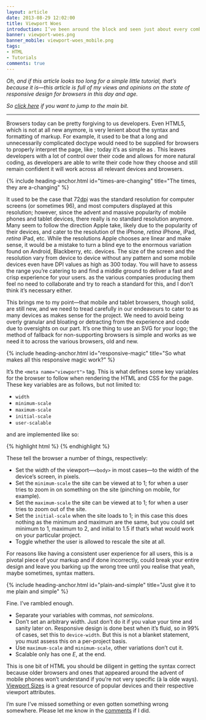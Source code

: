 ```yaml
---
layout: article
date: 2013-08-29 12:02:00
title: Viewport Woes
introduction: I’ve been around the block and seen just about every combination of variables and syntax in viewport meta tags. What’s the correct way to go about it? And maybe I’ll comment on the state of browsers today as well.
banner: viewport-woes.png
banner_mobile: viewport-woes_mobile.png
tags:
- HTML
- Tutorials
comments: true
---
```


*Oh, and if this article looks too long for a simple little tutorial, that’s because it is—this article is full of my views and opinions on the state of responsive design for browsers in this day and age.*

*So [click here](#plain-and-simple) if you want to jump to the main bit.*

--------

Browsers today can be pretty forgiving to us developers. Even HTML5, which is not at all new anymore, is very lenient about the syntax and formatting of markup. For example, it used to be that a long and unnecessarily complicated doctype would need to be supplied for browsers to properly interpret the page, like <code><!DOCTYPE html PUBLIC "-//W3C//DTD XHTML 1.0 Transitional//EN" "http://www.w3.org/TR/xhtml1/DTD/xhtml1-transitional.dtd"></code>; today it’s as simple as <code><!doctype html></code>. This leaves developers with a lot of control over their code and allows for more natural coding, as developers are able to write their code how they choose and still remain confident it will work across all relevant devices and browsers.

{% include heading-anchor.html id="times-are-changing" title="The times, they are a-changing" %}

It used to be the case that 72<abbr title="dots-per-inch">dpi</abbr> was the standard resolution for computer screens (or sometimes 96), and most computers displayed at this resolution; however, since the advent and massive popularity of mobile phones and tablet devices, there really is no standard resolution anymore. Many seem to follow the direction Apple take, likely due to the popularity of their devices, and cater to the resolution of the iPhone, *retina* iPhone, iPad, *retina* iPad, etc. While the resolutions Apple chooses are linear and make sense, it would be a mistake to turn a blind eye to the enormous variation found on Android, Blackberry, etc. devices. The size of the screen and the resolution vary from device to device without any pattern and some mobile devices even have DPI values as high as 300 today. You will have to assess the range you’re catering to and find a middle ground to deliver a fast and crisp experience for your users. as the various companies producing them feel no need to collaborate and try to reach a standard for this, and I don’t think it’s necessary either.

This brings me to my point—that mobile and tablet browsers, though solid, are still new, and we need to tread carefully in our endeavours to cater to as many devices as makes sense for the project. We need to avoid being overly granular and bloating or detracting from the experience and code due to oversights on our part. It’s one thing to use an SVG for your logo; the method of fallback for non-supporting browsers is simple and works as we need it to across the various browsers, old and new.

{% include heading-anchor.html id="responsive-magic" title="So what makes all this responsive magic work?" %}

It’s the <code>&lt;meta name="viewport"&gt;</code> tag. This is what defines some key variables for the browser to follow when rendering the HTML and CSS for the page. These key variables are as follows, but not limited to:

- <code>width</code>
- <code>minimum-scale</code>
- <code>maximum-scale</code>
- <code>initial-scale</code>
- <code>user-scalable</code>

and are implemented like so:

{% highlight html %}
<meta name="viewport" content="width=device-width, minimum-scale=1, maximum-scale=1, initial-scale=1, user-scalable=0">
{% endhighlight %}

These tell the browser a number of things, respectively:

- Set the width of the viewport&mdash;<code>&lt;body&gt;</code> in most cases&mdash;to the width of the device’s screen, in pixels.
- Set the <code>minimum-scale</code> the site can be viewed at to 1; for when a user tries to zoom in on something on the site (pinching on mobile, for example).
- Set the <code>maximum-scale</code> the site can be viewed at to 1; for when a user tries to zoom out of the site.
- Set the <code>initial-scale</code> when the site loads to 1; in this case this does nothing as the minimum and maximum are the same, but you could set minimum to 1, maximum to 2, and initial to 1.5 if that’s what would work on your particular project.
- Toggle whether the user is allowed to rescale the site at all.

For reasons like having a consistent user experience for all users, this is a pivotal piece of your markup and if done incorrectly, could break your entire design and leave you barking up the wrong tree until you realise that yeah, maybe sometimes, syntax matters.

{% include heading-anchor.html id="plain-and-simple" title="Just give it to me plain and simple" %}

Fine. I’ve rambled enough.

- Separate your variables with commas, *not semicolons*.
- Don’t set an arbitrary width. Just don’t do it if you value your time and sanity later on. Responsive design is done best when it’s fluid, so in 99% of cases, set this to <code>device-width</code>. But this is not a blanket statement, you must assess this on a per-project basis.
- Use <code>maximum-scale</code> and <code>minimum-scale</code>, other variations don’t cut it.
- Scalable only has one *E*, at the end.

This is one bit of HTML you should be diligent in getting the syntax correct because older browsers and ones that appeared around the advent of mobile phones won’t understand if you’re not very specific (à la olde ways). [Viewport Sizes](http://viewportsizes.com/ "Viewport Sizes") is a great resource of popular devices and their respective viewport attributes.

I’m sure I’ve missed something or even gotten something wrong somewhere. Please let me know in the [comments](#comments) if I did.
